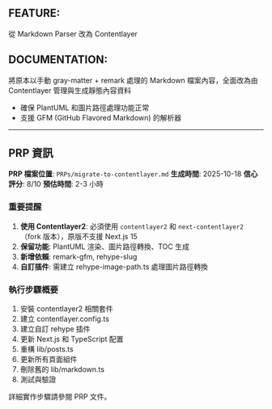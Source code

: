 ## FEATURE:

從 Markdown Parser 改為 Contentlayer

## DOCUMENTATION:
將原本以手動 gray-matter + remark 處理的 Markdown 檔案內容，全面改為由 Contentlayer 管理與生成靜態內容資料
- 確保 PlantUML 和圖片路徑處理功能正常
- 支援 GFM (GitHub Flavored Markdown) 的解析器

---

## PRP 資訊

**PRP 檔案位置**: `PRPs/migrate-to-contentlayer.md`
**生成時間**: 2025-10-18
**信心評分**: 8/10
**預估時間**: 2-3 小時

### 重要提醒

1. **使用 Contentlayer2**: 必須使用 `contentlayer2` 和 `next-contentlayer2`（fork 版本），原版不支援 Next.js 15
2. **保留功能**: PlantUML 渲染、圖片路徑轉換、TOC 生成
3. **新增依賴**: remark-gfm, rehype-slug
4. **自訂插件**: 需建立 rehype-image-path.ts 處理圖片路徑轉換

### 執行步驟概要

1. 安裝 contentlayer2 相關套件
2. 建立 contentlayer.config.ts
3. 建立自訂 rehype 插件
4. 更新 Next.js 和 TypeScript 配置
5. 重構 lib/posts.ts
6. 更新所有頁面組件
7. 刪除舊的 lib/markdown.ts
8. 測試與驗證

詳細實作步驟請參閱 PRP 文件。
